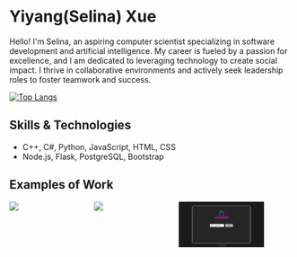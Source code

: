 # Yiyang(Selina) Xue

Hello! I'm Selina, an aspiring computer scientist specializing in software development and artificial intelligence. My career is fueled by a passion for excellence, and I am dedicated to leveraging technology to create social impact. I thrive in collaborative environments and actively seek leadership roles to foster teamwork and success.

[![Top Langs](https://github-readme-stats.vercel.app/api/top-langs/?username=selinaXyy&layout=donut)](https://github.com/selinaXyy/github-readme-stats)

## Skills & Technologies
* C++, C#, Python, JavaScript, HTML, CSS
* Node.js, Flask, PostgreSQL, Bootstrap

## Examples of Work
<div style="display:flex; justify-content=space-between;">
  <img src="https://github.com/selinaXyy/selinaXyy/blob/main/tgp.gif" width="30%" >
  <img src="https://github.com/selinaXyy/selinaXyy/blob/main/pomodoro-pulse.gif" width="30%" >
  <img src="https://github.com/selinaXyy/selinaXyy/blob/main/cocktail.gif" width="30%" >
</div>
